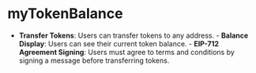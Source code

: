 # myTokenBalance
- **Transfer Tokens**: Users can transfer tokens to any address. - **Balance Display**: Users can see their current token balance. - **EIP-712 Agreement Signing**: Users must agree to terms and conditions by signing a message before transferring tokens.

